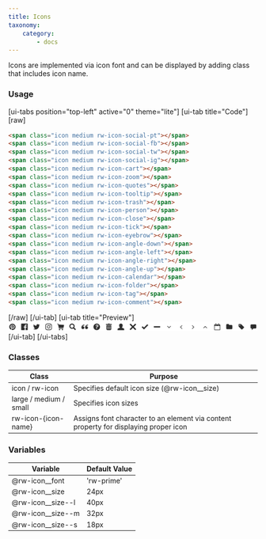 ```yaml
---
title: Icons
taxonomy:
    category:
        - docs
---
```


Icons are implemented via icon font and can be displayed by adding class that includes icon name. 

### Usage 

[ui-tabs position="top-left" active="0" theme="lite"]
[ui-tab title="Code"]
[raw]
```html
<span class="icon medium rw-icon-social-pt"></span>
<span class="icon medium rw-icon-social-fb"></span>
<span class="icon medium rw-icon-social-tw"></span>
<span class="icon medium rw-icon-social-ig"></span>
<span class="icon medium rw-icon-cart"></span>
<span class="icon medium rw-icon-zoom"></span>
<span class="icon medium rw-icon-quotes"></span>
<span class="icon medium rw-icon-tooltip"></span>
<span class="icon medium rw-icon-trash"></span>
<span class="icon medium rw-icon-person"></span>
<span class="icon medium rw-icon-close"></span>
<span class="icon medium rw-icon-tick"></span>
<span class="icon medium rw-icon-eyebrow"></span>
<span class="icon medium rw-icon-angle-down"></span>
<span class="icon medium rw-icon-angle-left"></span>
<span class="icon medium rw-icon-angle-right"></span>
<span class="icon medium rw-icon-angle-up"></span>
<span class="icon medium rw-icon-calendar"></span>
<span class="icon medium rw-icon-folder"></span>
<span class="icon medium rw-icon-tag"></span>
<span class="icon medium rw-icon-comment"></span>
```
[/raw]
[/ui-tab]
[ui-tab title="Preview"]
![Icons](icons.png)
[/ui-tab]
[/ui-tabs]

### Classes
| Class | Purpose |
| --- | --- |
| icon / rw-icon | Specifies default icon size (@rw-icon__size) |
| large / medium / small | Specifies icon sizes  |
| rw-icon-{icon-name} | Assigns font character to an element via content property for displaying proper icon |



### Variables
| Variable | Default Value |
| -------- | ------------- |
| @rw-icon__font | 'rw-prime' |
| @rw-icon__size | 24px |
| @rw-icon__size--l | 40px |
| @rw-icon__size--m | 32px |
| @rw-icon__size--s | 18px |

